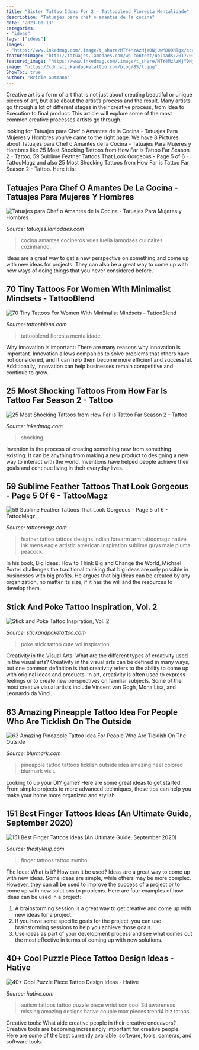 ```yaml
---
title: "Sister Tattoo Ideas For 2 - Tattooblend Floresta Mentalidade"
description: "Tatuajes para chef o amantes de la cocina"
date: "2023-01-13"
categories:
- "ideas"
tags: ["ideas"]
images:
- "https://www.inkedmag.com/.image/t_share/MTY4MzAzMjY0NjUwMDQ0NTgx/screen-shot-2019-11-13-at-103833-am.png"
featuredImage: "http://tatuajes.lamodaes.com/wp-content/uploads/2017/03/tatuajes-para-chef-o-amantes-de-la-cocina-15.jpg"
featured_image: "https://www.inkedmag.com/.image/t_share/MTY4MzAzMjY0NjUwMDQ0NTgx/screen-shot-2019-11-13-at-103833-am.png"
image: "https://cdn.stickandpoketattoo.com/blog/85/l.jpg"
ShowToc: true
author: "Bridie Gutmann"
---
```



Creative art is a form of art that is not just about creating beautiful or unique pieces of art, but also about the artist’s process and the result. Many artists go through a lot of different stages in their creative process, from Idea to Execution to final product. This article will explore some of the most common creative processes artists go through.

	

		
looking for Tatuajes para Chef o Amantes de la Cocina - Tatuajes Para Mujeres y Hombres you've came to the right page. We have 8 Pictures about Tatuajes para Chef o Amantes de la Cocina - Tatuajes Para Mujeres y Hombres like 25 Most Shocking Tattoos from How Far is Tattoo Far Season 2 - Tattoo, 59 Sublime Feather Tattoos That Look Gorgeous - Page 5 of 6 - TattooMagz and also 25 Most Shocking Tattoos from How Far is Tattoo Far Season 2 - Tattoo. Here it is:
		
    
## Tatuajes Para Chef O Amantes De La Cocina - Tatuajes Para Mujeres Y Hombres

<img loading=lazy src="http://tatuajes.lamodaes.com/wp-content/uploads/2017/03/tatuajes-para-chef-o-amantes-de-la-cocina-15.jpg" onerror="this.onerror=null;this.src='https://tse3.mm.bing.net/th?id=OIP.YxiV0l_riIdj9At96bORzwHaJ4&amp;pid=15.1';" alt="Tatuajes para Chef o Amantes de la Cocina - Tatuajes Para Mujeres y Hombres">

_Source: tatuajes.lamodaes.com_

>cocina amantes cocineros vries luella lamodaes culinaires cozinhando. 

	

Ideas are a great way to get a new perspective on something and come up with new ideas for projects. They can also be a great way to come up with new ways of doing things that you never considered before.

    
## 70 Tiny Tattoos For Women With Minimalist Mindsets - TattooBlend

<img loading=lazy src="https://tattooblend.com/wp-content/uploads/2017/02/58-1.jpg" onerror="this.onerror=null;this.src='https://tse2.mm.bing.net/th?id=OIP.-lB84qEqxFBdV_GCFDGpMgHaHO&amp;pid=15.1';" alt="70 Tiny Tattoos For Women With Minimalist Mindsets - TattooBlend">

_Source: tattooblend.com_

>tattooblend floresta mentalidade. 

	

Why innovation is important:
There are many reasons why innovation is important. Innovation allows companies to solve problems that others have not considered, and it can help them become more efficient and successful. Additionally, innovation can help businesses remain competitive and continue to grow.

    
## 25 Most Shocking Tattoos From How Far Is Tattoo Far Season 2 - Tattoo

<img loading=lazy src="https://www.inkedmag.com/.image/t_share/MTY4MzAzMjY0NjUwMDQ0NTgx/screen-shot-2019-11-13-at-103833-am.png" onerror="this.onerror=null;this.src='https://tse3.mm.bing.net/th?id=OIP.-PK1K222Z3NSow0CMpLrsQHaHX&amp;pid=15.1';" alt="25 Most Shocking Tattoos from How Far is Tattoo Far Season 2 - Tattoo">

_Source: inkedmag.com_

>shocking. 

	

Invention is the process of creating something new from something existing. It can be anything from making a new product to designing a new way to interact with the world. Inventions have helped people achieve their goals and continue living in their everyday lives.

    
## 59 Sublime Feather Tattoos That Look Gorgeous - Page 5 Of 6 - TattooMagz

<img loading=lazy src="http://tattoomagz.com/wp-content/uploads/Indian-Feather-Tattoo.jpg" onerror="this.onerror=null;this.src='https://tse2.mm.bing.net/th?id=OIP._mAuDt1tGUCMoCgy0yA1qQHaLO&amp;pid=15.1';" alt="59 Sublime Feather Tattoos That Look Gorgeous - Page 5 of 6 - TattooMagz">

_Source: tattoomagz.com_

>feather tattoo tattoos designs indian forearm arm tattoomagz native ink mens eagle artistic american inspiration sublime guys male pluma peacock. 

	

In his book, Big Ideas: How to Think Big and Change the World, Michael Porter challenges the traditional thinking that big ideas are only possible in businesses with big profits. He argues that big ideas can be created by any organization, no matter its size, if it has the will and the resources to develop them.

    
## Stick And Poke Tattoo Inspiration, Vol. 2

<img loading=lazy src="https://cdn.stickandpoketattoo.com/blog/85/l.jpg" onerror="this.onerror=null;this.src='https://tse1.mm.bing.net/th?id=OIP.V0TmBBrP_97IxXT_p9Gj8QHaHa&amp;pid=15.1';" alt="Stick and Poke Tattoo Inspiration, Vol. 2">

_Source: stickandpoketattoo.com_

>poke stick tattoo cute vol inspiration. 

	

Creativity in the Visual Arts: What are the different types of creativity used in the visual arts?
Creativity in the visual arts can be defined in many ways, but one common definition is that creativity refers to the ability to come up with original ideas and products. In art, creativity is often used to express feelings or to create new perspectives on familiar subjects. Some of the most creative visual artists include Vincent van Gogh, Mona Lisa, and Leonardo da Vinci.

    
## 63 Amazing Pineapple Tattoo Idea For People Who Are Ticklish On The Outside

<img loading=lazy src="https://www.blurmark.com/wp-content/uploads/2017/05/Colored-Pineapple-On-Heel.jpg" onerror="this.onerror=null;this.src='https://tse4.mm.bing.net/th?id=OIP.mn9G-fUMxa0PsI76sC7KhQHaJ7&amp;pid=15.1';" alt="63 Amazing Pineapple Tattoo Idea For People Who Are Ticklish On The Outside">

_Source: blurmark.com_

>pineapple tattoo tattoos ticklish outside idea amazing heel colored blurmark visit. 

	

Looking to up your DIY game? Here are some great ideas to get started. From simple projects to more advanced techniques, these tips can help you make your home more organized and stylish.

    
## 151 Best Finger Tattoos Ideas (An Ultimate Guide, September 2020)

<img loading=lazy src="https://thestyleup.com/wp-content/uploads/2015/02/f18thomashooper.jpg" onerror="this.onerror=null;this.src='https://tse1.mm.bing.net/th?id=OIP.vdnG0RFMYoxGYXlcle7zGAHaKX&amp;pid=15.1';" alt="151 Best Finger Tattoos Ideas (An Ultimate Guide, September 2020)">

_Source: thestyleup.com_

>finger tattoos tattoo symbol. 

	

The Idea: What is it? How can it be used?
Ideas are a great way to come up with new ideas. Some ideas are simple, while others may be more complex. However, they can all be used to improve the success of a project or to come up with new solutions to problems. Here are four examples of how ideas can be used in a project: 
1. A brainstorming session is a great way to get creative and come up with new ideas for a project.
2. If you have some specific goals for the project, you can use brainstorming sessions to help you achieve those goals.
3. Use ideas as part of your development process and see what comes out the most effective in terms of coming up with new solutions.

    
## 40+ Cool Puzzle Piece Tattoo Design Ideas - Hative

<img loading=lazy src="https://hative.com/wp-content/uploads/2014/03/puzzle-piece-tattoos/31-autism-tattoo-for-son.jpg" onerror="this.onerror=null;this.src='https://tse4.mm.bing.net/th?id=OIP.YggWQEztIs63HG-QabQ70QHaLH&amp;pid=15.1';" alt="40+ Cool Puzzle Piece Tattoo Design Ideas - Hative">

_Source: hative.com_

>autism tattoos tattoo puzzle piece wrist son cool 3d awareness missing amazing designs hative couple max pieces trend4 biz tatoos. 

	

Creative tools: What aide creative people in their creative endeavors?
Creative tools are becoming increasingly important for creative people. Here are some of the best currently available: software, tools, cameras, and software tools.

